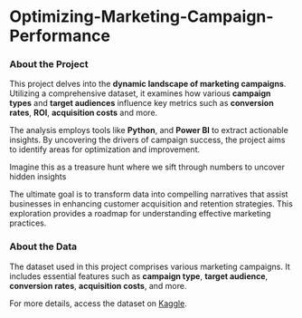 # Optimizing-Marketing-Campaign-Performance

### About the Project

This project delves into the **dynamic landscape of marketing campaigns**. Utilizing a comprehensive dataset, it examines how various **campaign types** and **target audiences** influence key metrics such as **conversion rates**, **ROI**, **acquisition costs** and more.

The analysis employs tools like **Python**, and **Power BI** to extract actionable insights. By uncovering the drivers of campaign success, the project aims to identify areas for optimization and improvement.

Imagine this as a treasure hunt where we sift through numbers to uncover hidden insights

The ultimate goal is to transform data into compelling narratives that assist businesses in enhancing customer acquisition and retention strategies. This exploration provides a roadmap for understanding effective marketing practices.


### About the Data

The dataset used in this project comprises various marketing campaigns. It includes essential features such as **campaign type**, **target audience**, **conversion rates**, **acquisition costs**, and more. 

For more details, access the dataset on [Kaggle](https://www.kaggle.com/datasets/manishabhatt22/marketing-campaign-performance-dataset).
